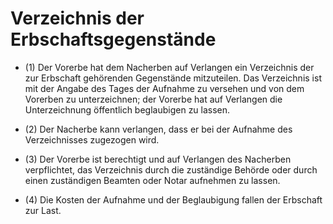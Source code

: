 # Verzeichnis der Erbschaftsgegenstände

- (1) Der Vorerbe hat dem Nacherben auf Verlangen ein Verzeichnis der zur Erbschaft gehörenden Gegenstände mitzuteilen. Das Verzeichnis ist mit der Angabe des Tages der Aufnahme zu versehen und von dem Vorerben zu unterzeichnen; der Vorerbe hat auf Verlangen die Unterzeichnung öffentlich beglaubigen zu lassen.

- (2) Der Nacherbe kann verlangen, dass er bei der Aufnahme des Verzeichnisses zugezogen wird.

- (3) Der Vorerbe ist berechtigt und auf Verlangen des Nacherben verpflichtet, das Verzeichnis durch die zuständige Behörde oder durch einen zuständigen Beamten oder Notar aufnehmen zu lassen.

- (4) Die Kosten der Aufnahme und der Beglaubigung fallen der Erbschaft zur Last.

